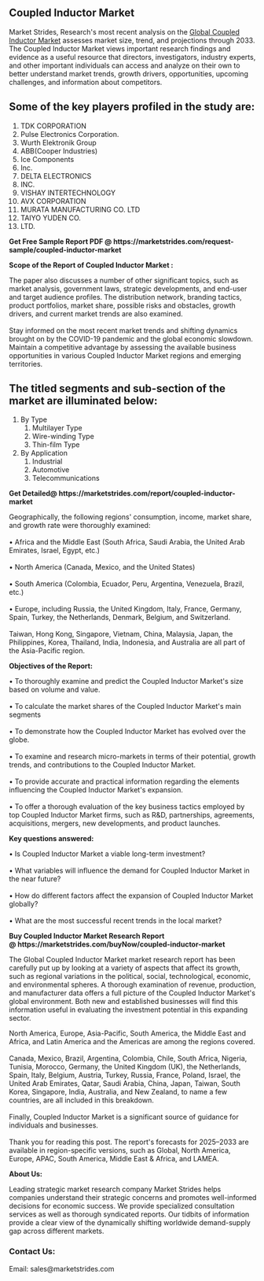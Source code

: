 <h2>Coupled Inductor Market</h2>
<p>Market Strides, Research's most recent analysis on the <a href="https://marketstrides.com/report/coupled-inductor-market">Global Coupled Inductor Market</a> assesses market size, trend, and projections through 2033. The Coupled Inductor Market views important research findings and evidence as a useful resource that directors, investigators, industry experts, and other important individuals can access and analyze on their own to better understand market trends, growth drivers, opportunities, upcoming challenges, and information about competitors.</p>
<h2>Some of the key players profiled in the study are:</h2>
<ol>
<li>TDK CORPORATION</li>
<li>Pulse Electronics Corporation.</li>
<li>Wurth Elektronik Group</li>
<li>ABB(Cooper Industries)</li>
<li>Ice Components</li>
<li>Inc.</li>
<li>DELTA ELECTRONICS</li>
<li>INC.</li>
<li>VISHAY INTERTECHNOLOGY</li>
<li>AVX CORPORATION</li>
<li>MURATA MANUFACTURING CO. LTD</li>
<li>TAIYO YUDEN CO.</li>
<li>LTD.</li>
</ol>
<p><strong>Get Free Sample Report PDF @ <a>https://marketstrides.com/request-sample/coupled-inductor-market</a></strong></p>
<p><strong> Scope of the Report of Coupled Inductor Market : </strong></p>
<p>The paper also discusses a number of other significant topics, such as market analysis, government laws, strategic developments, and end-user and target audience profiles. The distribution network, branding tactics, product portfolios, market share, possible risks and obstacles, growth drivers, and current market trends are also examined. <br /> <br />Stay informed on the most recent market trends and shifting dynamics brought on by the COVID-19 pandemic and the global economic slowdown. Maintain a competitive advantage by assessing the available business opportunities in various Coupled Inductor Market regions and emerging territories.</p>
<h2>The titled segments and sub-section of the market are illuminated below:</h2>
<ol>
<li>By Type
<ol>
<li>Multilayer Type</li>
<li>Wire-winding Type</li>
<li>Thin-film Type</li>
</ol>
</li>
<li>By Application
<ol>
<li>Industrial</li>
<li>Automotive</li>
<li>Telecommunications</li>
</ol>
</li>
</ol>
<p><strong>Get Detailed@ <a>https://marketstrides.com/report/coupled-inductor-market</a></strong></p>
<p>Geographically, the following regions' consumption, income, market share, and growth rate were thoroughly examined: <br /> <br /> • Africa and the Middle East (South Africa, Saudi Arabia, the United Arab Emirates, Israel, Egypt, etc.) <br /> <br />• North America (Canada, Mexico, and the United States) <br /> <br />• South America (Colombia, Ecuador, Peru, Argentina, Venezuela, Brazil, etc.) <br /> <br />• Europe, including Russia, the United Kingdom, Italy, France, Germany, Spain, Turkey, the Netherlands, Denmark, Belgium, and Switzerland. <br /> <br />Taiwan, Hong Kong, Singapore, Vietnam, China, Malaysia, Japan, the Philippines, Korea, Thailand, India, Indonesia, and Australia are all part of the Asia-Pacific region.</p>
<p><strong>Objectives of the Report: </strong></p>
<p>• To thoroughly examine and predict the Coupled Inductor Market's size based on volume and value. <br /> <br />• To calculate the market shares of the Coupled Inductor Market's main segments <br /> <br />• To demonstrate how the Coupled Inductor Market has evolved over the globe. <br /> <br />• To examine and research micro-markets in terms of their potential, growth trends, and contributions to the Coupled Inductor Market. <br /> <br />• To provide accurate and practical information regarding the elements influencing the Coupled Inductor Market's expansion. <br /> <br />• To offer a thorough evaluation of the key business tactics employed by top Coupled Inductor Market firms, such as R&amp;D, partnerships, agreements, acquisitions, mergers, new developments, and product launches.</p>
<p><strong>Key questions answered: </strong></p>
<p>• Is Coupled Inductor Market a viable long-term investment? <br /> <br />• What variables will influence the demand for Coupled Inductor Market in the near future? <br /> <br />• How do different factors affect the expansion of Coupled Inductor Market globally? <br /> <br />• What are the most successful recent trends in the local market?</p>
<p><strong>Buy Coupled Inductor Market Research Report @ <a>https://marketstrides.com/buyNow/coupled-inductor-market</a></strong></p>
<p>The Global Coupled Inductor Market market research report has been carefully put up by looking at a variety of aspects that affect its growth, such as regional variations in the political, social, technological, economic, and environmental spheres. A thorough examination of revenue, production, and manufacturer data offers a full picture of the Coupled Inductor Market's global environment. Both new and established businesses will find this information useful in evaluating the investment potential in this expanding sector.</p>
<p>North America, Europe, Asia-Pacific, South America, the Middle East and Africa, and Latin America and the Americas are among the regions covered. <br /> <br />Canada, Mexico, Brazil, Argentina, Colombia, Chile, South Africa, Nigeria, Tunisia, Morocco, Germany, the United Kingdom (UK), the Netherlands, Spain, Italy, Belgium, Austria, Turkey, Russia, France, Poland, Israel, the United Arab Emirates, Qatar, Saudi Arabia, China, Japan, Taiwan, South Korea, Singapore, India, Australia, and New Zealand, to name a few countries, are all included in this breakdown. <br /> <br />Finally, Coupled Inductor Market is a significant source of guidance for individuals and businesses. <br /> <br />Thank you for reading this post. The report's forecasts for 2025–2033 are available in region-specific versions, such as Global, North America, Europe, APAC, South America, Middle East &amp; Africa, and LAMEA.</p>
<p><strong>About Us: </strong></p>
<p>Leading strategic market research company Market Strides helps companies understand their strategic concerns and promotes well-informed decisions for economic success. We provide specialized consultation services as well as thorough syndicated reports. Our tidbits of information provide a clear view of the dynamically shifting worldwide demand-supply gap across different markets.</p>
<h3>Contact Us:</h3>
<p>Email: <a>sales@marketstrides.com</a></p>
